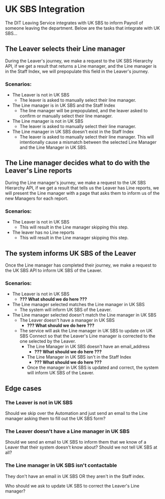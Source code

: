 # UK SBS Integration

The DIT Leaving Service integrates with UK SBS to inform Payroll of someone leaving the department. Below are the tasks that integrate with UK SBS...

## The Leaver selects their Line manager

During the Leaver's journey, we make a request to the UK SBS Hierarchy API, if we get a result that returns a Line manager, and the Line manager is in the Staff Index, we will prepopulate this field in the Leaver's journey.

### Scenarios:

- The Leaver is not in UK SBS
    - The leaver is asked to manually select their line manager.
- The Line manager is in UK SBS and the Staff Index
    - The line manager will be prepopulated, and the leaver asked to confirm or manually select their line manager.
- The Line manager is not in UK SBS
    - The leaver is asked to manually select their line manager.
- The Line manager in UK SBS doesn't exist in the Staff Index
    - The leaver is asked to manually select their line manager. This will intentionally cause a mismatch between the selected Line Manager and the Line Manager in UK SBS.

## The Line manager decides what to do with the Leaver's Line reports

During the Line manager's journey, we make a request to the UK SBS Hierarchy API, if we get a result that tells us the Leaver has Line reports, we will present the Line manager with a page that asks them to inform us of the new Managers for each report.

### Scenarios:

- The Leaver is not in UK SBS
    - This will result in the Line manager skipping this step.
- The leaver has no Line reports
    - This will result in the Line manager skipping this step.

## The system informs UK SBS of the Leaver

Once the Line manager has completed their journey, we make a request to the UK SBS API to inform UK SBS of the Leaver.

### Scenarios:

- The Leaver is not in UK SBS
    - **??? What should we do here ???**
- The Line manager selected matches the Line manager in UK SBS
    - The system will inform UK SBS of the Leaver.
- The Line manager selected doesn't match the Line manager in UK SBS
    - The Leaver doesn't have a manager in UK SBS
        - **??? What should we do here ???**
    - The service will ask the Line manager in UK SBS to update on UK SBS Connect so that the Leaver's Line manager is corrected to the one selected by the Leaver.
        - The Line Manager in UK SBS doesn't have an email_address
            - **??? What should we do here ???**
        - The Line Manager in UK SBS isn't in the Staff Index
            - **??? What should we do here ???**
        - Once the manager in UK SBS is updated and correct, the system will inform UK SBS of the Leaver.

## Edge cases

### The Leaver is not in UK SBS

Should we skip over the Automation and just send an email to the Line manager asking them to fill out the UK SBS form?

### The Leaver doesn't have a Line manager in UK SBS

Should we send an email to UK SBS to inform them that we know of a Leaver that their system doesn't know about?
Should we not tell UK SBS at all?

### The Line manager in UK SBS isn't contactable
They don't have an email in UK SBS OR they aren't in the Staff index.

Who should we ask to update UK SBS to correct the Leaver's Line manager?
